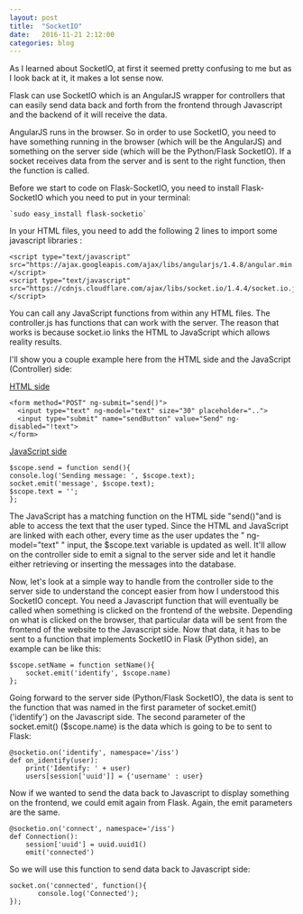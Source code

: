 ```yaml
---
layout: post
title:  "SocketIO"
date:   2016-11-21 2:12:00
categories: blog
---
```

As I learned about SocketIO, at first it seemed pretty confusing to me but as I look back at it, it makes a lot sense now.

Flask can use SocketIO which is an AngularJS wrapper for controllers that can easily send data back and forth from the frontend through
Javascript and the backend of it will receive the data. 

AngularJS runs in the browser. So in order to use SocketIO, you need to have something running in the browser (which will be the AngularJS)
and something on the server side (which will be the Python/Flask SocketIO). If a socket receives data from the server and is sent to the 
right function, then the function is called. 

Before we start to code on Flask-SocketIO, you need to install Flask-SocketIO which you need to put in your terminal:

    `sudo easy_install flask-socketio`
    
In your HTML files, you need to add the following 2 lines to import some javascript libraries :

    <script type="text/javascript" src="https://ajax.googleapis.com/ajax/libs/angularjs/1.4.8/angular.min.js"></script>
    <script type="text/javascript" src="https://cdnjs.cloudflare.com/ajax/libs/socket.io/1.4.4/socket.io.js"></script>
    
You can call any JavaScript functions from within any HTML files. The controller.js has functions that can work with the server. 
The reason that works is because socket.io links the HTML to JavaScript which allows reality results.

I'll show you a couple example here from the HTML side and the JavaScript (Controller) side:

<u>HTML side</u>

    <form method="POST" ng-submit="send()">
      <input type="text" ng-model="text" size="30" placeholder="..">
      <input type="submit" name="sendButton" value="Send" ng-disabled="!text">
    </form>
        

<u>JavaScript side</u>

    $scope.send = function send(){
    console.log('Sending message: ', $scope.text);
    socket.emit('message', $scope.text);
    $scope.text = '';
    };

The JavaScript has a matching function on the HTML side "send()"and is able to access the text that the user typed. Since the HTML and 
JavaScript are linked with each other, every time as the user updates the " ng-model="text" " input, the $scope.text variable is updated
as well. It'll allow on the controller side to emit a signal to the server side and let it handle either retrieving or inserting the messages
into the database.

Now, let's look at a simple way to handle from the controller side to the server side to understand the concept easier from how I understood this SocketIO concept. 
You need a Javascript function that will eventually be called when something is clicked on the frontend of the website. Depending on what is clicked on 
the browser, that particular data will be sent from the frontend of the website to the Javascript side. Now that data, it has to be sent to a function that implements 
SocketIO in Flask (Python side), an example can be like this:

    $scope.setName = function setName(){
        socket.emit('identify', $scope.name)  
    };
    
Going forward to the server side (Python/Flask SocketIO), the data is sent to the function that was named in the first parameter of socket.emit() ('identify') on the Javascript side.
The second parameter of the socket.emit() ($scope.name) is the data which is going to be to sent to Flask:

    @socketio.on('identify', namespace='/iss')
    def on_identify(user):
        print('Identify: ' + user)
        users[session['uuid']] = {'username' : user}

Now if we wanted to send the data back to Javascript to display something on the frontend, we could emit again from Flask. Again, the emit parameters are the same.

    @socketio.on('connect', namespace='/iss')
    def Connection():
        session['uuid'] = uuid.uuid1()
        emit('connected')

So we will use this function to send data back to Javascript side:

    socket.on('connected', function(){
           console.log('Connected'); 
    });

